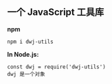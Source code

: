 ## 一个 JavaScript 工具库

**npm**
```
npm i dwj-utils
```
**In Node.js:**
```
const dwj = require('dwj-utils')
dwj 是一个对象
```